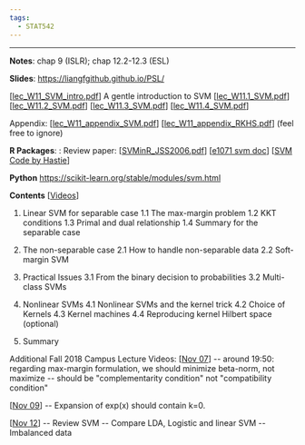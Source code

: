 ```yaml
---
tags:
  - STAT542
---
```

---

**Notes**:
chap 9 (ISLR); chap 12.2-12.3 (ESL)

**Slides**:
https://liangfgithub.github.io/PSL/

\[[lec_W11_SVM_intro.pdf](https://liangfgithub.github.io/Notes/lec_W11_SVM_intro.pdf)\] A gentle introduction to SVM
\[[lec_W11.1_SVM.pdf](https://liangfgithub.github.io/Notes/lec_W11.1_SVM.pdf)\]
\[[lec_W11.2_SVM.pdf](https://liangfgithub.github.io/Notes/lec_W11.2_SVM.pdf)\]
\[[lec_W11.3_SVM.pdf](https://liangfgithub.github.io/Notes/lec_W11.3_SVM.pdf)\]
\[[lec_W11.4_SVM.pdf](https://liangfgithub.github.io/Notes/lec_W11.4_SVM.pdf)\]

Appendix: 
\[[lec_W11_appendix_SVM.pdf](https://liangfgithub.github.io/Notes/lec_W11_appendix_SVM.pdf)\] \[[lec_W11_appendix_RKHS.pdf](https://liangfgithub.github.io/Notes/lec_W11_appendix_RKHS.pdf)\] (feel free to ignore)

**R Packages**: :
Review paper: \[[SVMinR_JSS2006.pdf](https://www.jstatsoft.org/article/view/v015i09)\]
\[[e1071 svm doc](https://cran.r-project.org/web/packages/e1071/vignettes/svmdoc.pdf)\]
\[[SVM Code by Hastie](https://web.stanford.edu/~hastie/ISLR2/Labs/Rmarkdown_Notebooks/Ch9-svm-lab.html)\]

**Python**
https://scikit-learn.org/stable/modules/svm.html

**Contents** \[[Videos](https://mediaspace.illinois.edu/playlist/dedicated/100591911/1_l9es9xsa/1_3pie269j)\]
1. Linear SVM for separable case
1.1 The max-margin problem
1.2 KKT conditions
1.3 Primal and dual relationship
1.4 Summary for the separable case

2. The non-separable case
2.1 How to handle non-separable data
2.2 Soft-margin SVM

3. Practical Issues
3.1 From the binary decision to probabilities
3.2 Multi-class SVMs

4. Nonlinear SVMs
4.1 Nonlinear SVMs and the kernel trick
4.2 Choice of Kernels
4.3 Kernel machines
4.4 Reproducing kernel Hilbert space (optional)

5. Summary

Additional Fall 2018 Campus Lecture Videos:
\[[Nov 07](https://youtu.be/gu2an5xC7uU)\]
-- around 19:50: regarding max-margin formulation, we should minimize beta-norm, not maximize
-- should be "complementarity condition" not "compatibility condition"

\[[Nov 09](https://youtu.be/UjxkhnE60ss)\]
-- Expansion of exp(x) should contain k=0. 

\[[Nov 12](https://youtu.be/n6azsIK2AW4)\]
-- Review SVM
-- Compare LDA, Logistic and linear SVM
-- Imbalanced data